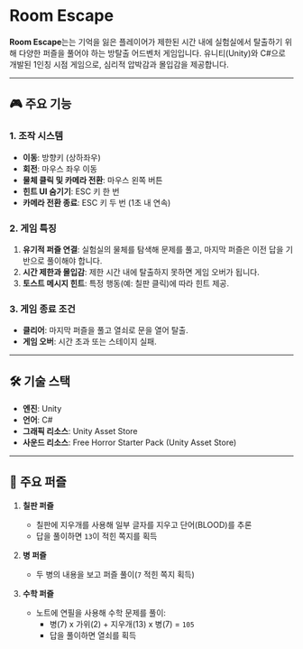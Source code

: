 # Room Escape

**Room Escape**는는 기억을 잃은 플레이어가 제한된 시간 내에 실험실에서 탈출하기 위해 다양한 퍼즐을 풀어야 하는 방탈출 어드벤처 게임입니다. 유니티(Unity)와 C#으로 개발된 1인칭 시점 게임으로, 심리적 압박감과 몰입감을 제공합니다.

---

## 🎮 주요 기능

### 1. **조작 시스템**
- **이동**: 방향키 (상하좌우)
- **회전**: 마우스 좌우 이동
- **물체 클릭 및 카메라 전환**: 마우스 왼쪽 버튼
- **힌트 UI 숨기기**: ESC 키 한 번
- **카메라 전환 종료**: ESC 키 두 번 (1초 내 연속)

### 2. **게임 특징**
1. **유기적 퍼즐 연결**: 실험실의 물체를 탐색해 문제를 풀고, 마지막 퍼즐은 이전 답을 기반으로 풀이해야 합니다.
2. **시간 제한과 몰입감**: 제한 시간 내에 탈출하지 못하면 게임 오버가 됩니다.
3. **토스트 메시지 힌트**: 특정 행동(예: 칠판 클릭)에 따라 힌트 제공.

### 3. **게임 종료 조건**
- **클리어**: 마지막 퍼즐을 풀고 열쇠로 문을 열어 탈출.
- **게임 오버**: 시간 초과 또는 스테이지 실패.

---

## 🛠️ 기술 스택

- **엔진**: Unity
- **언어**: C#
- **그래픽 리소스**: Unity Asset Store
- **사운드 리소스**: Free Horror Starter Pack (Unity Asset Store)

---

## 🧩 주요 퍼즐

1. **칠판 퍼즐**
   - 칠판에 지우개를 사용해 일부 글자를 지우고 단어(BLOOD)를 추론
   - 답을 풀이하면 `13`이 적힌 쪽지를 획득

2. **병 퍼즐**
   - 두 병의 내용을 보고 퍼즐 풀이(`7` 적힌 쪽지 획득)

3. **수학 퍼즐**
   - 노트에 연필을 사용해 수학 문제를 풀이:
     - 병(7) x 가위(2) + 지우개(13) x 병(7) = `105`
     - 답을 풀이하면 열쇠를 획득
